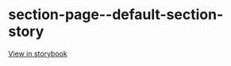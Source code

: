 # section-page--default-section-story

[View in storybook](https://raw.githack.com/Independent-Digital-News-and-Media-Ltd/standard-pwamp-sb/PR-530-sb/index.html?path=/story/section-page--default-section-story)